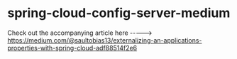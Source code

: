 # spring-cloud-config-server-medium

Check out the accompanying article here -----> https://medium.com/@saultobias13/externalizing-an-applications-properties-with-spring-cloud-adf88514f2e6
